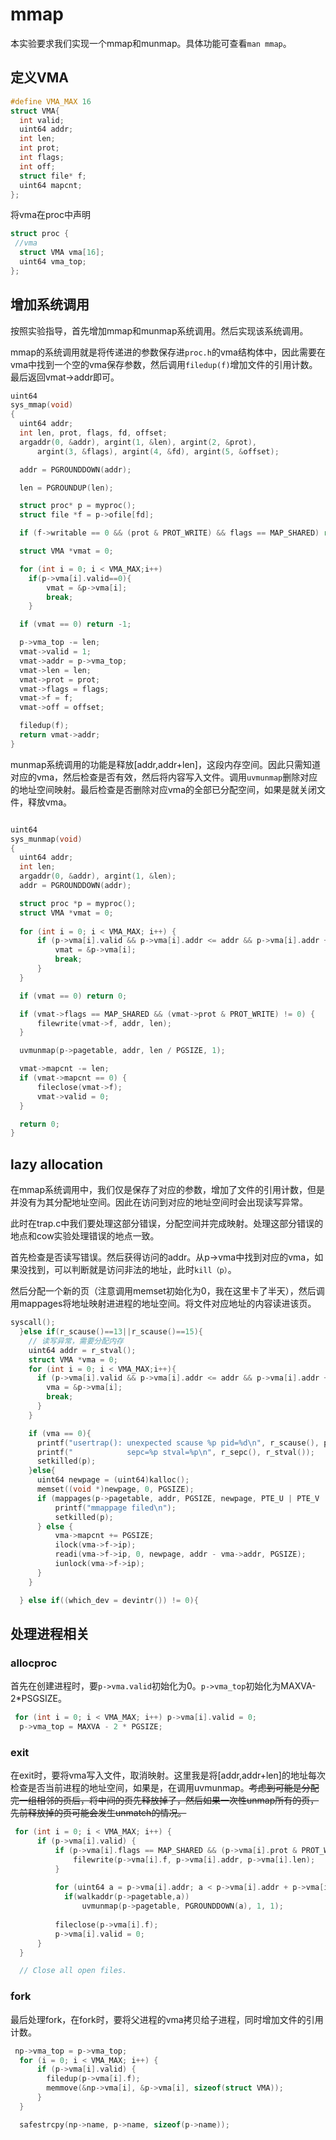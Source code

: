 # mmap

本实验要求我们实现一个mmap和munmap。具体功能可查看`man mmap`。

## 定义VMA

```c
#define VMA_MAX 16
struct VMA{
  int valid;
  uint64 addr;
  int len;
  int prot;
  int flags;
  int off;
  struct file* f;
  uint64 mapcnt;
};
```


将vma在proc中声明

```c
struct proc {
 //vma
  struct VMA vma[16];
  uint64 vma_top;
};
```


## 增加系统调用

按照实验指导，首先增加mmap和munmap系统调用。然后实现该系统调用。

mmap的系统调用就是将传递进的参数保存进`proc.h`的vma结构体中，因此需要在vma中找到一个空的vma保存参数，然后调用`filedup(f)`增加文件的引用计数。最后返回vmat->addr即可。

```c
uint64 
sys_mmap(void)
{
  uint64 addr;
  int len, prot, flags, fd, offset;
  argaddr(0, &addr), argint(1, &len), argint(2, &prot),
      argint(3, &flags), argint(4, &fd), argint(5, &offset);

  addr = PGROUNDDOWN(addr);

  len = PGROUNDUP(len);

  struct proc* p = myproc();
  struct file *f = p->ofile[fd];

  if (f->writable == 0 && (prot & PROT_WRITE) && flags == MAP_SHARED) return -1;

  struct VMA *vmat = 0;

  for (int i = 0; i < VMA_MAX;i++)
    if(p->vma[i].valid==0){
        vmat = &p->vma[i];
        break;
    }

  if (vmat == 0) return -1;

  p->vma_top -= len;
  vmat->valid = 1;
  vmat->addr = p->vma_top;
  vmat->len = len;
  vmat->prot = prot;
  vmat->flags = flags;
  vmat->f = f;
  vmat->off = offset;

  filedup(f);
  return vmat->addr;
}
```


munmap系统调用的功能是释放[addr,addr+len]，这段内存空间。因此只需知道对应的vma，然后检查是否有效，然后将内容写入文件。调用`uvmunmap`删除对应的地址空间映射。最后检查是否删除对应vma的全部已分配空间，如果是就关闭文件，释放vma。


```c

uint64 
sys_munmap(void)
{
  uint64 addr;
  int len;
  argaddr(0, &addr), argint(1, &len);
  addr = PGROUNDDOWN(addr);

  struct proc *p = myproc();
  struct VMA *vmat = 0;
 
  for (int i = 0; i < VMA_MAX; i++) {
      if (p->vma[i].valid && p->vma[i].addr <= addr && p->vma[i].addr + p->vma[i].len >= addr) {
          vmat = &p->vma[i];
          break;
      }
  }

  if (vmat == 0) return 0;

  if (vmat->flags == MAP_SHARED && (vmat->prot & PROT_WRITE) != 0) {
      filewrite(vmat->f, addr, len);
  }

  uvmunmap(p->pagetable, addr, len / PGSIZE, 1);

  vmat->mapcnt -= len;
  if (vmat->mapcnt == 0) {
      fileclose(vmat->f);
      vmat->valid = 0;
  }

  return 0;
}
```


## lazy allocation

在mmap系统调用中，我们仅是保存了对应的参数，增加了文件的引用计数，但是并没有为其分配地址空间。因此在访问到对应的地址空间时会出现读写异常。

此时在trap.c中我们要处理这部分错误，分配空间并完成映射。处理这部分错误的地点和cow实验处理错误的地点一致。

首先检查是否读写错误。然后获得访问的addr。从p->vma中找到对应的vma，如果没找到，可以判断就是访问非法的地址，此时`kill（p）`。

然后分配一个新的页（注意调用memset初始化为0，我在这里卡了半天），然后调用mappages将地址映射进进程的地址空间。将文件对应地址的内容读进该页。

```c
syscall();
  }else if(r_scause()==13||r_scause()==15){
    // 读写异常，需要分配内存
    uint64 addr = r_stval();
    struct VMA *vma = 0;
    for (int i = 0; i < VMA_MAX;i++){
      if (p->vma[i].valid && p->vma[i].addr <= addr && p->vma[i].addr + p->vma[i].len >= addr) {
        vma = &p->vma[i];
        break;
      }
    }

    if (vma == 0){
      printf("usertrap(): unexpected scause %p pid=%d\n", r_scause(), p->pid);
      printf("            sepc=%p stval=%p\n", r_sepc(), r_stval());
      setkilled(p);
    }else{
      uint64 newpage = (uint64)kalloc();
      memset((void *)newpage, 0, PGSIZE);
      if (mappages(p->pagetable, addr, PGSIZE, newpage, PTE_U | PTE_V | (vma->prot << 1)) < 0) {
          printf("mmappage filed\n");
          setkilled(p);
      } else {
          vma->mapcnt += PGSIZE;
          ilock(vma->f->ip);
          readi(vma->f->ip, 0, newpage, addr - vma->addr, PGSIZE);
          iunlock(vma->f->ip);
      }
    }

  } else if((which_dev = devintr()) != 0){
```


## 处理进程相关

### allocproc

首先在创建进程时，要`p->vma.valid`初始化为0。`p->vma_top`初始化为MAXVA-2*PSGSIZE。

```c
 for (int i = 0; i < VMA_MAX; i++) p->vma[i].valid = 0;
  p->vma_top = MAXVA - 2 * PGSIZE;
```

### exit

在exit时，要将vma写入文件，取消映射。这里我是将[addr,addr+len]的地址每次检查是否当前进程的地址空间，如果是，在调用uvmunmap。~~考虑到可能是分配完一组相邻的页后，将中间的页先释放掉了，然后如果一次性unmap所有的页，先前释放掉的页可能会发生unmatch的情况。~~

```c
 for (int i = 0; i < VMA_MAX; i++) {
      if (p->vma[i].valid) {
          if (p->vma[i].flags == MAP_SHARED && (p->vma[i].prot & PROT_WRITE) != 0) {
              filewrite(p->vma[i].f, p->vma[i].addr, p->vma[i].len);
          }
          
          for (uint64 a = p->vma[i].addr; a < p->vma[i].addr + p->vma[i].len;a+=PGSIZE)
            if(walkaddr(p->pagetable,a))
                uvmunmap(p->pagetable, PGROUNDDOWN(a), 1, 1);
                
          fileclose(p->vma[i].f);
          p->vma[i].valid = 0;
      }
  }

  // Close all open files.
```

### fork

最后处理fork，在fork时，要将父进程的vma拷贝给子进程，同时增加文件的引用计数。


```c
 np->vma_top = p->vma_top;
  for (i = 0; i < VMA_MAX; i++) {
      if (p->vma[i].valid) {
        filedup(p->vma[i].f);
        memmove(&np->vma[i], &p->vma[i], sizeof(struct VMA));
      }
  }

  safestrcpy(np->name, p->name, sizeof(p->name));

```